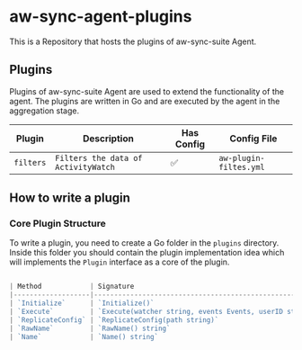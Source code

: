 # aw-sync-agent-plugins

This is a Repository that hosts the plugins of aw-sync-suite Agent.


## Plugins

Plugins of aw-sync-suite Agent are used to extend the functionality of the agent. The plugins are written in Go and are executed by the agent in the aggregation stage.


| Plugin    | Description                         | Has Config | Config File            |
|-----------|-------------------------------------|------------|------------------------|
| `filters` | `Filters the data of ActivityWatch` | ✅          | `aw-plugin-filtes.yml` |



## How to write a plugin

### Core Plugin Structure

To write a plugin, you need to create a Go folder in the `plugins` directory.
Inside this  folder you should contain the plugin implementation idea which will implements the `Plugin` interface as a core of the plugin.

```go

| Method            | Signature                                                                     |
|-------------------|-------------------------------------------------------------------------------|
| `Initialize`      | `Initialize()`                                                                |
| `Execute`         | `Execute(watcher string, events Events, userID string, includeHostName bool)` |
| `ReplicateConfig` | `ReplicateConfig(path string)`                                                |
| `RawName`         | `RawName() string`                                                            |
| `Name`            | `Name() string`                                                               |
